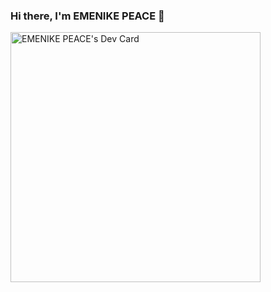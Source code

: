### Hi there, I'm EMENIKE PEACE 👋
<a href="https://app.daily.dev/emenikepeace"><img src="https://api.daily.dev/devcards/4571d498c9e846e98b1c49e98423c449.png?r=rhk" width="400" alt="EMENIKE PEACE's Dev Card"/></a>
<!--
**emenikepeace/emenikepeace** is a ✨ _special_ ✨ repository because its `README.md` (this file) appears on your GitHub profile. 

Here are some ideas to get you started:

- 🔭 I’m currently working on my course on sidehustle
- 🌱 I’m currently learning JavaScript
- 👯 I’m looking to collaborate on open source
- 🤔 I’m looking for help with ...
- 💬 Ask me about ...
- 📫 How to reach me: ...<a href ="https://wwww.twitter.com/EmenikePeace"><a>twitter</a>
- 😄 Pronouns: ...She/Her
- ⚡ Fun fact: ...I speak Igbo
-->
